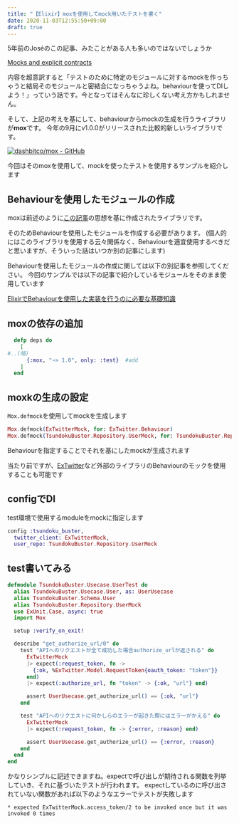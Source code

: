 ```yaml
---
title: "【Elixir】moxを使用してmock用いたテストを書く"
date: 2020-11-03T12:55:50+09:00
draft: true
---
```


5年前のJoséのこの記事、みたことがある人も多いのではないでしょうか

[Mocks and explicit contracts](http://blog.plataformatec.com.br/2015/10/mocks-and-explicit-contracts/)

内容を超意訳すると「テストのために特定のモジュールに対するmockを作っちゃうと結局そのモジュールと密結合になっちゃうよね。behaviourを使ってDIしよう！」っていう話です。今となってはそんなに珍しくない考え方かもしれません。

そして、上記の考えを基にして、behaviourからmockの生成を行うライブラリが**mox**です。
今年の9月にv1.0.0がリリースされた比較的新しいライブラリです。

[![dashbitco/mox - GitHub](https://gh-card.dev/repos/dashbitco/mox.svg)](https://github.com/dashbitco/mox)

今回はそのmoxを使用して、mockを使ったテストを使用するサンプルを紹介します

## Behaviourを使用したモジュールの作成

moxは前述のように[この記事](http://blog.plataformatec.com.br/2015/10/mocks-and-explicit-contracts/)の思想を基に作成されたライブラリです。

そのためBehaviourを使用したモジュールを作成する必要があります。
(個人的にはこのライブラリを使用する云々関係なく、Behaviourを適宜使用するべきだと思いますが、そういった話はいつか別の記事にします)

Behaviourを使用したモジュールの作成に関しては以下の別記事を参照してください。
今回のサンプルでは以下の記事で紹介しているモジュールをそのまま使用しています

[ElixirでBehaviourを使用した実装を行うのに必要な基礎知識](/posts/elixir-behaviour)


## moxの依存の追加

```mix.exs
  defp deps do
    [
#..(略)
      {:mox, "~> 1.0", only: :test}  #add
    ]
  end
```

## moxkの生成の設定

`Mox.defmock`を使用してmockを生成します

```test/test_helper.exs
Mox.defmock(ExTwitterMock, for: ExTwitter.Behaviour)
Mox.defmock(TsundokuBuster.Repository.UserMock, for: TsundokuBuster.Repository.UserBehaviour)
```

Behaviourを指定することでそれを基にしたmockが生成されます

当たり前ですが、[ExTwitter](https://github.com/parroty/extwitter/blob/master/lib/extwitter/behaviour.ex)など外部のライブラリのBehaviourのモックを使用することも可能です

## configでDI

test環境で使用するmoduleをmockに指定します

```config/test.exs
config :tsundoku_buster,
  twitter_client: ExTwitterMock,
  user_repo: TsundokuBuster.Repository.UserMock
```

## test書いてみる

```test/tsundoku_buster/usecase/user_test.exs
defmodule TsundokuBuster.Usecase.UserTest do
  alias TsundokuBuster.Usecase.User, as: UserUsecase
  alias TsundokuBuster.Schema.User
  alias TsundokuBuster.Repository.UserMock
  use ExUnit.Case, async: true
  import Mox

  setup :verify_on_exit!

  describe "get_authorize_url/0" do
    test "APIへのリクエストが全て成功した場合authorize_urlが返される" do
      ExTwitterMock
      |> expect(:request_token, fn ->
        {:ok, %ExTwitter.Model.RequestToken{oauth_token: "token"}}
      end)
      |> expect(:authorize_url, fn "token" -> {:ok, "url"} end)

      assert UserUsecase.get_authorize_url() == {:ok, "url"}
    end

    test "APIへのリクエストに何かしらのエラーが起きた際にはエラーがかえる" do
      ExTwitterMock
      |> expect(:request_token, fn -> {:error, :reason} end)

      assert UserUsecase.get_authorize_url() == {:error, :reason}
    end
  end
end
```

かなりシンプルに記述できますね。expectで呼び出しが期待される関数を列挙していき、それに基づいたテストが行われます。
expectしているのに呼び出されていない関数があれば以下のようなエラーでテストが失敗します

```
* expected ExTwitterMock.access_token/2 to be invoked once but it was invoked 0 times
```
